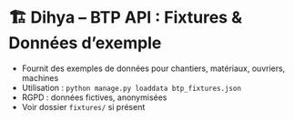 # 🏗️ Dihya – BTP API : Fixtures & Données d’exemple

- Fournit des exemples de données pour chantiers, matériaux, ouvriers, machines
- Utilisation : `python manage.py loaddata btp_fixtures.json`
- RGPD : données fictives, anonymisées
- Voir dossier `fixtures/` si présent
